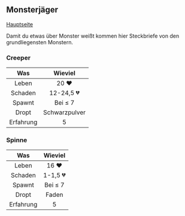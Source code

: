## Monsterjäger

[Hauptseite](README.md)

Damit du etwas über Monster weißt kommen hier Steckbriefe von den grundliegensten Monstern.

### Creeper

| Was           | Wieviel       |
|:-------------:|:-------------:|
| Leben         | 20 ❤         |
| Schaden       | 12-24,5 💔   |
| Spawnt        | Bei &le; 7    |
| Dropt         | Schwarzpulver |
| Erfahrung     | 5             |

### Spinne

| Was           | Wieviel       |
|:-------------:|:-------------:|
| Leben         | 16 ❤         |
| Schaden       | 1-1,5 💔      |
| Spawnt        | Bei &le; 7    |
| Dropt         | Faden         |
| Erfahrung     | 5             |
